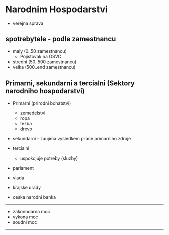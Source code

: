 # Narodnim Hospodarstvi

- verejna sprava

## spotrebytele - podle zamestnancu

- maly (0..50 zamestnancu)
    - Pojistovak na OSVC
- stredni (50..500 zamestnancu)
- velka (500..end zamestnancu)

## Primarni, sekundarni a tercialni (Sektory narodniho hospodarstvi)

- Primarni (prirodni bohatstvi)
    - zemedelstvi
    - ropa
    - tezba
    - drevo 
- sekundarni - zaujima vysledkem prace primarniho zdroje
- tercialni 
    - uspokojuje potreby (sluzby)

- parlament
- vlada
- krajske urady
- ceska narodni banka

---

- zakonodarna moc
- vykona moc
- soudni moc

---


